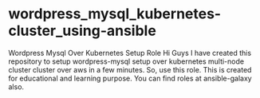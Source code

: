 # wordpress_mysql_kubernetes-cluster_using-ansible
Wordpress Mysql Over Kubernetes Setup Role
Hi Guys
I have created this repository to setup wordpress-mysql setup over kubernetes multi-node cluster cluster over aws in a few minutes.
So, use this role. This is created for educational and learning purpose. You can find roles at ansible-galaxy also.
